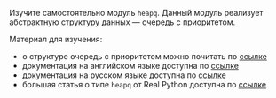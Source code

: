 Изучите самостоятельно модуль `heapq`. Данный модуль реализует абстрактную структуру данных — очередь с приоритетом.

Материал для изучения:

- о структуре очередь с приоритетом можно почитать по [ссылке](https://ru.wikipedia.org/wiki/%D0%9E%D1%87%D0%B5%D1%80%D0%B5%D0%B4%D1%8C_%D1%81_%D0%BF%D1%80%D0%B8%D0%BE%D1%80%D0%B8%D1%82%D0%B5%D1%82%D0%BE%D0%BC_(%D0%BF%D1%80%D0%BE%D0%B3%D1%80%D0%B0%D0%BC%D0%BC%D0%B8%D1%80%D0%BE%D0%B2%D0%B0%D0%BD%D0%B8%D0%B5))
- документация на английском языке доступна по [ссылке](https://docs.python.org/3/library/heapq.html)
- документация на русском языке доступна по [ссылке](https://docs-python.ru/standart-library/modul-heapq-python/)
- большая статья о типе `heapq` от Real Python доступна по [ссылке](https://realpython.com/python-heapq-module/)